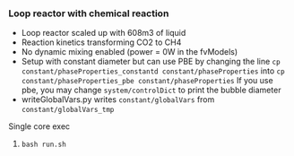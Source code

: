 ### Loop reactor with chemical reaction

* Loop reactor scaled up with 608m3 of liquid
* Reaction kinetics transforming CO2 to CH4
* No dynamic mixing enabled (power = 0W in the fvModels) 
* Setup with constant diameter but can use PBE by changing the line 
`cp constant/phaseProperties_constantd constant/phaseProperties`
into 
`cp constant/phaseProperties_pbe constant/phaseProperties`
If you use pbe, you may change `system/controlDict` to print the bubble diameter
* writeGlobalVars.py writes `constant/globalVars` from `constant/globalVars_tmp`

Single core exec

1. `bash run.sh`


 
